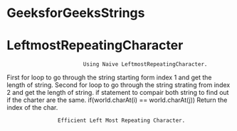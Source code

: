 # GeeksforGeeksStrings
# LeftmostRepeatingCharacter

                            Using Naive LeftmostRepeatingCharacter.
First for loop to go through the string starting form index 1 and get the length of string.
Second for loop to go through the string strating from index 2 and get the length of string. 
if statement to compair both string to find out if the charter are the same.
    if(world.charAt(i) == world.charAt(j))
Return the index of the char.


                    Efficient Left Most Repeating Character.
